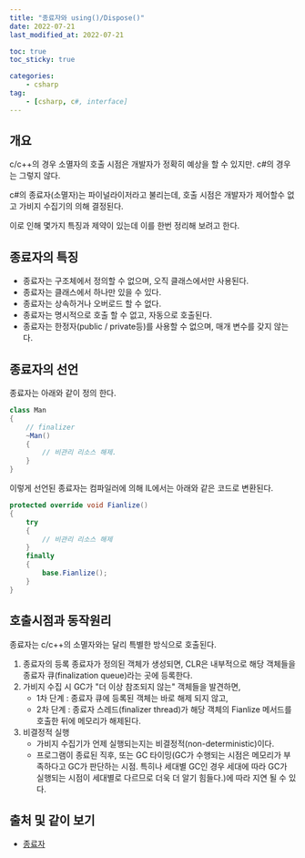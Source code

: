 ```yaml
---
title: "종료자와 using()/Dispose()"
date: 2022-07-21
last_modified_at: 2022-07-21

toc: true
toc_sticky: true

categories:
    - csharp
tag:
    - [csharp, c#, interface]
---
```


## 개요

c/c++의 경우 소멸자의 호출 시점은 개발자가 정확히 예상을 할 수 있지만. c#의 경우는 그렇지 않다.

c#의 종료자(소멸자)는 파이널라이저라고 불리는데, 호출 시점은 개발자가 제어할수 없고 가비지 수집기의 의해 결정된다.

이로 인해 몇가지 특징과 제약이 있는데 이를 한번 정리해 보려고 한다.

## 종료자의 특징

- 종료자는 구조체에서 정의할 수 없으며, 오직 클래스에서만 사용된다.
- 종료자는 클래스에서 하나만 있을 수 있다.
- 종료자는 상속하거나 오버로드 할 수 없다.
- 종료자는 명시적으로 호출 할 수 없고, 자동으로 호출된다.
- 종료자는 한정자(public / private등)를 사용할 수 없으며, 매개 변수를 갖지 않는다.

## 종료자의 선언

종료자는 아래와 같이 정의 한다.

```cs
class Man
{
    // finalizer
    ~Man() 
    {
        // 비관리 리소스 해제.
    }
}
```

이렇게 선언된 종료자는 컴파일러에 의해 IL에서는 아래와 같은 코드로 변환된다.

```cs
protected override void Fianlize()
{
    try
    {
        // 비관리 리소스 해제
    }
    finally
    {
        base.Fianlize();
    }
}
```

## 호출시점과 동작원리

종료자는 c/c++의 소멸자와는 달리 특별한 방식으로 호출된다.

1. 종료자의 등록
    종료자가 정의된 객체가 생성되면, CLR은 내부적으로 해당 객체들을 종료자 큐(finalization queue)라는 곳에 등록한다.
2. 가비지 수집 시
    GC가 "더 이상 참조되지 않는" 객체들을 발견하면,
    - 1차 단계 : 종료자 큐에 등록된 객체는 바로 해제 되지 않고,
    - 2차 단계 : 종료자 스레드(finalizer thread)가 해당 객체의 Fianlize 메서드를 호출한 뒤에 메모리가 해제된다.
3. 비결정적 실행
    - 가비지 수집기가 언제 실행되는지는 비결정적(non-deterministic)이다.
    - 프로그램이 종료된 직후, 또는 GC 타이밍(GC가 수행되는 시점은 메모리가 부족하다고 GC가 판단하는 시점. 특히나 세대별 GC인 경우 세대에 따라 GC가 실행되는 시점이 세대별로 다르므로 더욱 더 알기 힘들다.)에 따라 지연 될 수 있다.

## 출처 및 같이 보기

- [종료자](https://learn.microsoft.com/ko-kr/dotnet/csharp/programming-guide/classes-and-structs/finalizers)
